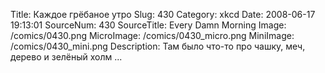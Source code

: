 Title: Каждое грёбаное утро 
Slug: 430 
Category: xkcd 
Date: 2008-06-17 19:13:01 
SourceNum: 430 
SourceTitle: Every Damn Morning 
Image: /comics/0430.png 
MicroImage: /comics/0430_micro.png 
MiniImage: /comics/0430_mini.png 
Description: Там было что-то про чашку, меч, дерево и зелёный холм ...
 

